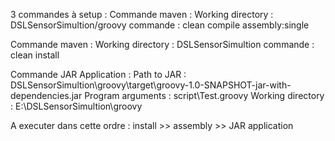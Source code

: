 3 commandes à setup :
  Commande maven :
    Working directory : DSLSensorSimultion/groovy
    commande : clean compile assembly:single

  Commande maven :
    Working directory : DSLSensorSimultion
    commande : clean install

  Commande JAR Application :
    Path to JAR : DSLSensorSimultion\groovy\target\groovy-1.0-SNAPSHOT-jar-with-dependencies.jar
    Program arguments : script\Test.groovy
    Working directory : E:\DSLSensorSimultion\groovy
      
A executer dans cette ordre : install >> assembly >> JAR application